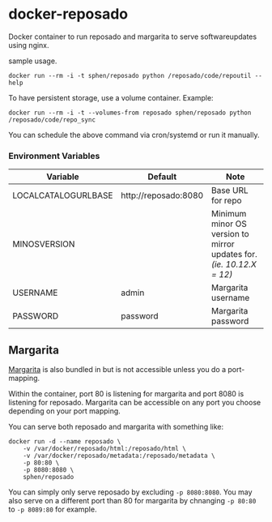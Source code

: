 docker-reposado
===============

Docker container to run reposado and margarita to serve softwareupdates using nginx.

sample usage.

```
docker run --rm -i -t sphen/reposado python /reposado/code/repoutil --help
```

To have persistent storage, use a volume container. Example:

```
docker run --rm -i -t --volumes-from reposado sphen/reposado python /reposado/code/repo_sync
```

You can schedule the above command via cron/systemd or run it manually.

### Environment Variables

Variable | Default | Note
--- | --- | ---
LOCALCATALOGURLBASE | http://reposado:8080 | Base URL for repo
MINOSVERSION | | Minimum minor OS version to mirror updates for. _(ie. 10.12.X = 12)_
USERNAME | admin | Margarita username
PASSWORD | password | Margarita password

## Margarita
[Margarita](https://github.com/jessepeterson/margarita) is also bundled in but is not accessible unless you do a port-mapping.

Within the container, port 80 is listening for margarita and port 8080 is listening for reposado.  Margarita can be accessible on any port you choose depending on your port mapping.

You can serve both reposado and margarita with something like:
```
docker run -d --name reposado \
    -v /var/docker/reposado/html:/reposado/html \
    -v /var/docker/reposado/metadata:/reposado/metadata \
    -p 80:80 \
    -p 8080:8080 \
    sphen/reposado
```

You can simply only serve reposado by excluding `-p 8080:8080`.  You may also serve on a different port than 80 for margarita by chnanging `-p 80:80` to `-p 8089:80` for example.
